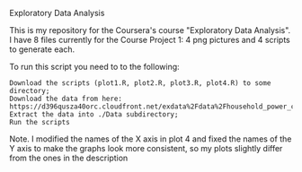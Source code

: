 Exploratory Data Analysis

This is my repository for the Coursera's course "Exploratory Data Analysis". I have 8 files currently for the Course Project 1: 4 png pictures and 4 scripts to generate each.

To run this script you need to to the following:

    Download the scripts (plot1.R, plot2.R, plot3.R, plot4.R) to some directory;
    Download the data from here: https://d396qusza40orc.cloudfront.net/exdata%2Fdata%2Fhousehold_power_consumption.zip;
    Extract the data into ./Data subdirectory;
    Run the scripts

Note. I modified the names of the X axis in plot 4 and fixed the names of the Y axis to make the graphs look more consistent, so my plots slightly differ from the ones in the description

